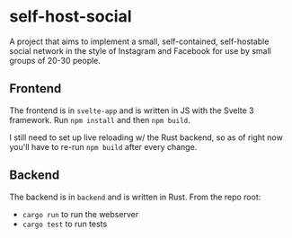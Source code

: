 # self-host-social

A project that aims to implement a small, self-contained, self-hostable social network in the style of Instagram and Facebook for use by small groups of 20-30 people.

## Frontend

The frontend is in `svelte-app` and is written in JS with the Svelte 3 framework. Run `npm install` and then `npm build`.

I still need to set up live reloading w/ the Rust backend, so as of right now you'll have to re-run `npm build` after every change.

## Backend

The backend is in `backend` and is written in Rust. From the repo root:

* `cargo run` to run the webserver
* `cargo test` to run tests
